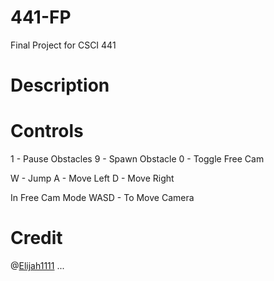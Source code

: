 # 441-FP
Final Project for CSCI 441

# Description



# Controls
1 - Pause Obstacles
9 - Spawn Obstacle
0 - Toggle Free Cam

W - Jump
A - Move Left
D - Move Right

In Free Cam Mode
WASD - To Move Camera

# Credit

@[Elijah1111](https://github.com/Elijah1111)
...




